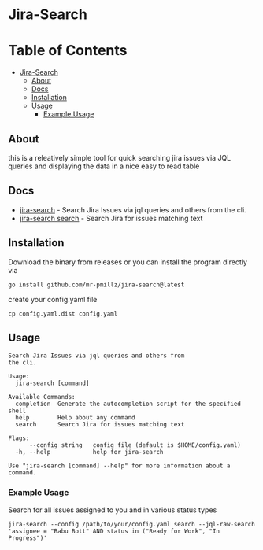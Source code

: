 # Jira-Search

Table of Contents
=================

* [Jira-Search](#jira-search)
   * [About](#about)
   * [Docs](#docs)
   * [Installation](#installation)
   * [Usage](#usage)
      * [Example Usage](#example-usage)

## About

this is a releatively simple tool for quick searching jira issues via JQL queries and displaying the data in a nice easy to read table

## Docs

 * [jira-search](docs/jira-search.md)                         - Search Jira Issues via jql queries and others from the cli.
 * [jira-search search](docs/jira-search_search.md)           - Search Jira for issues matching text

## Installation

Download the binary from releases or you can install the program directly via 

```shell
go install github.com/mr-pmillz/jira-search@latest
```

create your config.yaml file

```shell
cp config.yaml.dist config.yaml
```

## Usage

```shell
Search Jira Issues via jql queries and others from
the cli.

Usage:
  jira-search [command]

Available Commands:
  completion  Generate the autocompletion script for the specified shell
  help        Help about any command
  search      Search Jira for issues matching text

Flags:
      --config string   config file (default is $HOME/config.yaml)
  -h, --help            help for jira-search

Use "jira-search [command] --help" for more information about a command.
```

### Example Usage

Search for all issues assigned to you and in various status types

```shell
jira-search --config /path/to/your/config.yaml search --jql-raw-search 'assignee = "Babu Bott" AND status in ("Ready for Work", "In Progress")'
```

